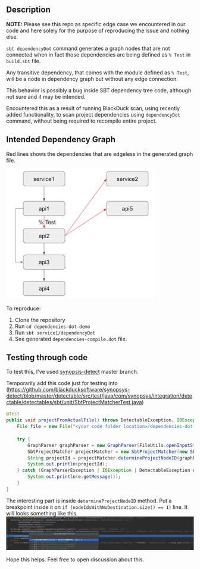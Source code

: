 ## Description
**NOTE:** Please see this repo as specific edge case we encountered in our code and here solely for the purpose of reproducing the issue and nothing else.

`sbt dependencyDot` command generates a graph nodes that are not connected when in fact those dependencies are being defined as `% Test` in `build.sbt` file.

Any transitive dependency, that comes with the module defined as `% Test`, will be a node in dependency graph but without any edge connection.

This behavior is possibly a bug inside SBT dependency tree code, although not sure and it may be intended.

Encountered this as a result of running BlackDuck scan, using recently added functionality, to scan project dependencies using `dependencyDot` command, without being required to recompile entire project.

## Intended Dependency Graph
Red lines shows the dependencies that are edgeless in the generated graph file.

<img src="img/img1.png">

To reproduce:
1. Clone the repository
2. Run `cd dependencies-dot-demo`
3. Run `sbt service1/dependencyDot`
4. See generated `dependencies-compile.dot` file.


## Testing through code
To test this, I've used [synopsis-detect](https://github.com/blackducksoftware/synopsys-detect) master branch.

Temporarily add this code just for testing into (https://github.com/blackducksoftware/synopsys-detect/blob/master/detectable/src/test/java/com/synopsys/integration/detectable/detectables/sbt/unit/SbtProjectMatcherTest.java)

```java
@Test
public void projectFromActualFile() throws DetectableException, IOException {
    File file = new File("<your code folder location>/dependencies-dot-demo/services/service1/target/dependencies-compile.dot");

    try {
        GraphParser graphParser = new GraphParser(FileUtils.openInputStream(file));
        SbtProjectMatcher projectMatcher = new SbtProjectMatcher(new SbtDotGraphNodeParser(new ExternalIdFactory()));
        String projectId = projectMatcher.determineProjectNodeID(graphParser, file.getAbsolutePath());
        System.out.println(projectId);
    } catch (GraphParserException | IOException | DetectableException e) {
        System.out.println(e.getMessage());
    }
}
```

The interesting part is inside `determineProjectNodeID` method.
Put a breakpoint inside it on `if (nodeIdsWithNoDestination.size() == 1)` line.
It will looks something like this.
<img src="img/img2.png">

Hope this helps. Feel free to open discussion about this.
